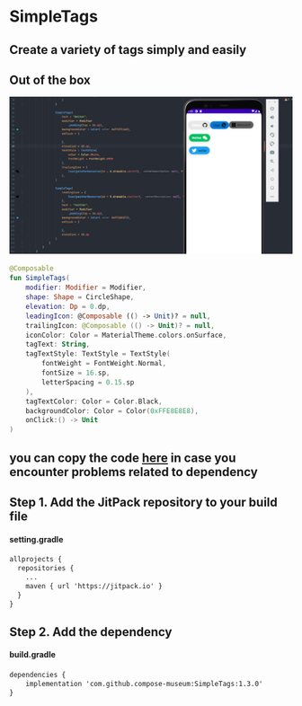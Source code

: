 # SimpleTags
## Create a variety of tags simply and easily
## Out of the box

![](demo.png)

``` kotlin
@Composable
fun SimpleTags(
    modifier: Modifier = Modifier,
    shape: Shape = CircleShape,
    elevation: Dp = 0.dp,
    leadingIcon: @Composable (() -> Unit)? = null,
    trailingIcon: @Composable (() -> Unit)? = null,
    iconColor: Color = MaterialTheme.colors.onSurface,
    tagText: String,
    tagTextStyle: TextStyle = TextStyle(
        fontWeight = FontWeight.Normal,
        fontSize = 16.sp,
        letterSpacing = 0.15.sp
    ),
    tagTextColor: Color = Color.Black,
    backgroundColor: Color = Color(0xFFE8E8E8),
    onClick:() -> Unit
)
```

## you can copy the code [here](https://github.com/compose-museum/SimpleTags/blob/master/simpletags/src/main/java/org/compose/museum/simpletags/SimpleTags.kt) in case you encounter problems related to dependency

## Step 1. Add the JitPack repository to your build file

#### setting.gradle
```
allprojects {
  repositories {
    ...
    maven { url 'https://jitpack.io' }
  }
}
```

## Step 2. Add the dependency

#### build.gradle
```
dependencies {
    implementation 'com.github.compose-museum:SimpleTags:1.3.0'
}
```
